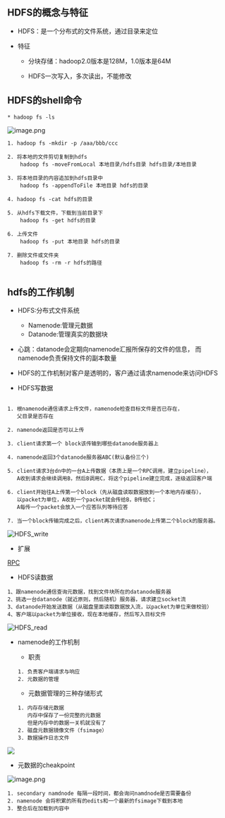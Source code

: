 ## HDFS的概念与特征

* HDFS：是一个分布式的文件系统，通过目录来定位

* 特征

	* 分块存储：hadoop2.0版本是128M，1.0版本是64M

	* HDFS一次写入，多次读出，不能修改


## HDFS的shell命令

```
* hadoop fs -ls
```
	
![image.png](https://upload-images.jianshu.io/upload_images/14466013-f2e60f2c3b36c31e.png?imageMogr2/auto-orient/strip%7CimageView2/2/w/1240)

```
1. hadoop fs -mkdir -p /aaa/bbb/ccc

2. 将本地的文件剪切复制到hdfs
	hadoop fs -moveFromLocal 本地目录/hdfs目录 hdfs目录/本地目录 

3. 将本地目录的内容追加到hdfs目录中
	hadoop fs -appendToFile 本地目录 hdfs的目录	

4. hadoop fs -cat hdfs的目录

5. 从hdfs下载文件，下载到当前目录下
	hadoop fs -get hdfs的目录

6. 上传文件
	hadoop fs -put 本地目录 hdfs的目录

7. 删除文件或文件夹
	hadoop fs -rm -r hdfs的路径
	
```


## hdfs的工作机制

* HDFS:分布式文件系统
	* Namenode:管理元数据
	* Datanode:管理真实的数据块

* 心跳：datanode会定期向namenode汇报所保存的文件的信息，
        而namenode负责保持文件的副本数量

* HDFS的工作机制对客户是透明的，客户通过请求namenode来访问HDFS

* HDFS写数据

```

1. 根namenode通信请求上传文件，namenode检查目标文件是否已存在，
   父目录是否存在
   
2. namenode返回是否可以上传

3. client请求第一个 block该传输到哪些datanode服务器上

4. namenode返回3个datanode服务器ABC(默认备份三个)

5. client请求3台dn中的一台A上传数据（本质上是一个RPC调用，建立pipeline），
   A收到请求会继续调用B，然后B调用C，将这个pipeline建立完成，逐级返回客户端
   
6. client开始往A上传第一个block（先从磁盘读取数据放到一个本地内存缓存），
   以packet为单位，A收到一个packet就会传给B，B传给C；
   A每传一个packet会放入一个应答队列等待应答
   
7. 当一个block传输完成之后，client再次请求namenode上传第二个block的服务器。

```

![HDFS_write](https://upload-images.jianshu.io/upload_images/14466013-eea1875e66b77fb5.png?imageMogr2/auto-orient/strip%7CimageView2/2/w/1240)

* 扩展

[RPC](https://baike.baidu.com/item/%E8%BF%9C%E7%A8%8B%E8%BF%87%E7%A8%8B%E8%B0%83%E7%94%A8%E5%8D%8F%E8%AE%AE/6893245?fr=aladdinv)

* HDFS读数据

```
1、跟namenode通信查询元数据，找到文件块所在的datanode服务器
2、挑选一台datanode（就近原则，然后随机）服务器，请求建立socket流
3、datanode开始发送数据（从磁盘里面读取数据放入流，以packet为单位来做校验）
4、客户端以packet为单位接收，现在本地缓存，然后写入目标文件
```

![HDFS_read](https://upload-images.jianshu.io/upload_images/14466013-71c415ba5d4fe15b.png?imageMogr2/auto-orient/strip%7CimageView2/2/w/1240)

* namenode的工作机制

	* 职责
	```
	1. 负责客户端请求与响应
	2. 元数据的管理
	```

	* 元数据管理的三种存储形式
	```
	1. 内存存储元数据
	   内存中保存了一份完整的元数据
	   但是内存中的数据一关机就没有了
	2. 磁盘元数据镜像文件（fsimage）
	3. 数据操作日志文件
	```
	
![](https://upload-images.jianshu.io/upload_images/14466013-54b2197b8ccccfac.png?imageMogr2/auto-orient/strip%7CimageView2/2/w/1240)

* 元数据的cheakpoint	

![image.png](https://upload-images.jianshu.io/upload_images/14466013-405ba279a32b710e.png?imageMogr2/auto-orient/strip%7CimageView2/2/w/1240)

```
1. secondary namdnode 每隔一段时间，都会询问namdnode是否需要备份
2. namenode 会将积累的所有的edits和一个最新的fsimage下载到本地
3. 整合后在加载到内容中
```




























